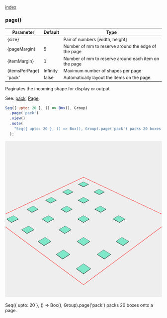 [index](../../nb/api/index.md)
### page()
Parameter|Default|Type
---|---|---
{size}||Pair of numbers [width, height]
{pageMargin}|5|Number of mm to reserve around the edge of the page
{itemMargin}|1|Number of mm to reserve around each item on the page
{itemsPerPage}|Infinity|Maximum number of shapes per page
'pack'|false|Automatically layout the items on the page.

Paginates the incoming shape for display or output.

See: [pack](../../nb/api/pack.nb), [Page](#https://raw.githubusercontent.com/jsxcad/JSxCAD/master/nb/api/Page.md).

```JavaScript
Seq({ upto: 20 }, () => Box(), Group)
  .page('pack')
  .view()
  .note(
    "Seq({ upto: 20 }, () => Box(), Group).page('pack') packs 20 boxes onto a page."
  );
```

![Image](page.md.$2.png)

Seq({ upto: 20 }, () => Box(), Group).page('pack') packs 20 boxes onto a page.
